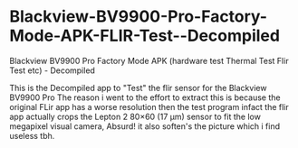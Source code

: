 # Blackview-BV9900-Pro-Factory-Mode-APK-FLIR-Test--Decompiled
Blackview BV9900 Pro Factory Mode APK (hardware test Thermal Test Flir Test etc) - Decompiled


This is the Decompiled app to "Test" the flir sensor for the Blackview BV9900 Pro
The reason i went to the effort to extract this is because the original FLir app has a worse resolution then the test program
infact the flir app actually crops the Lepton 2 80×60 (17 µm) sensor to fit the low megapixel visual camera, Absurd! 
it also soften's the picture which i find useless tbh. 




